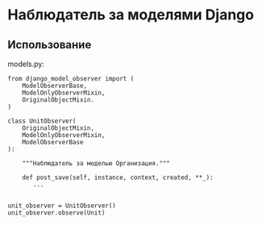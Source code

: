 # Наблюдатель за моделями Django
## Использование

models.py:
    
    from django_model_observer import (
        ModelObserverBase,
        ModelOnlyObserverMixin,
        OriginalObjectMixin.
    )

    class UnitObserver(
        OriginalObjectMixin,
        ModelOnlyObserverMixin,
        ModelObserverBase
    ):
    
        """Наблюдатель за моделью Организация."""
    
        def post_save(self, instance, context, created, **_):
           ...
    
    
    unit_observer = UnitObserver()
    unit_observer.observe(Unit)